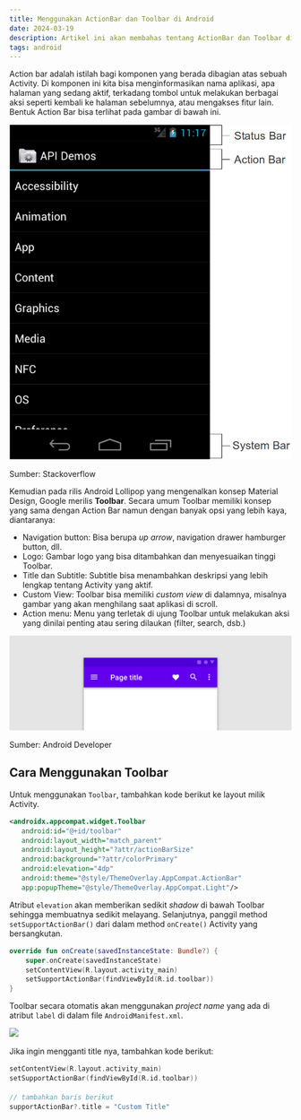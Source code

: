 ```yaml
---
title: Menggunakan ActionBar dan Toolbar di Android
date: 2024-03-19
description: Artikel ini akan membahas tentang ActionBar dan Toolbar di Android.
tags: android
---
```


Action bar adalah istilah bagi komponen yang berada dibagian atas sebuah Activity. Di komponen ini kita bisa menginformasikan nama aplikasi, apa halaman yang sedang aktif, terkadang tombol untuk melakukan berbagai aksi seperti kembali ke halaman sebelumnya, atau mengakses fitur lain. Bentuk Action Bar bisa terlihat pada gambar di bawah ini.

![Sumber: Stackoverflow](/assets/images/posts/DraggedImage-3.png)

Sumber: Stackoverflow

Kemudian pada rilis Android Lollipop yang mengenalkan konsep Material Design, Google merilis  **Toolbar**. Secara umum Toolbar memiliki konsep yang sama dengan Action Bar namun dengan banyak opsi yang lebih kaya, diantaranya:

-   Navigation button: Bisa berupa  _up arrow_, navigation drawer hamburger button, dll.
-   Logo: Gambar logo yang bisa ditambahkan dan menyesuaikan tinggi Toolbar.
-   Title dan Subtitle: Subtitle bisa menambahkan deskripsi yang lebih lengkap tentang Activity yang aktif.
-   Custom View: Toolbar bisa memiliki  _custom view_  di dalamnya, misalnya gambar yang akan menghilang saat aplikasi di scroll.
-   Action menu: Menu yang terletak di ujung Toolbar untuk melakukan aksi yang dinilai penting atau sering dilaukan (filter, search, dsb.)

![Sumber: Android Developer](/assets/images/posts/DraggedImage-1-1.png)

Sumber: Android Developer

## Cara Menggunakan Toolbar

Untuk menggunakan  `Toolbar`, tambahkan kode berikut ke layout milik Activity.

```xml
<androidx.appcompat.widget.Toolbar
   android:id="@+id/toolbar"
   android:layout_width="match_parent"
   android:layout_height="?attr/actionBarSize"
   android:background="?attr/colorPrimary"
   android:elevation="4dp"
   android:theme="@style/ThemeOverlay.AppCompat.ActionBar"
   app:popupTheme="@style/ThemeOverlay.AppCompat.Light"/>

```

Atribut  `elevation`  akan memberikan sedikit  _shadow_  di bawah Toolbar sehingga membuatnya sedikit melayang. Selanjutnya, panggil method  `setSupportActionBar()`  dari dalam method  `onCreate()`  Activity yang bersangkutan.

```kotlin
override fun onCreate(savedInstanceState: Bundle?) {
    super.onCreate(savedInstanceState)
    setContentView(R.layout.activity_main)
    setSupportActionBar(findViewById(R.id.toolbar))
}
```

Toolbar secara otomatis akan menggunakan  _project name_  yang ada di atribut  `label`  di dalam file  `AndroidManifest.xml`.

![](https://www.baguzzzaji.com/wp-content/uploads/2024/06/WhatsApp-Image-2024-06-09-at-22.06.50.jpeg)

Jika ingin mengganti title nya, tambahkan kode berikut:

```kotlin
setContentView(R.layout.activity_main)
setSupportActionBar(findViewById(R.id.toolbar))

// tambahkan baris berikut
supportActionBar?.title = "Custom Title"

```